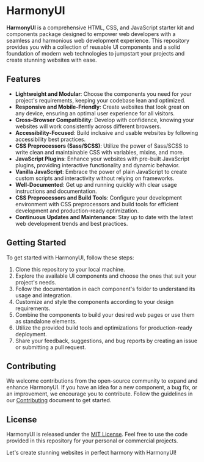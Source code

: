 # HarmonyUI

**HarmonyUI** is a comprehensive HTML, CSS, and JavaScript starter kit and components package designed to empower web developers with a seamless and harmonious web development experience. This repository provides you with a collection of reusable UI components and a solid foundation of modern web technologies to jumpstart your projects and create stunning websites with ease.

## Features

- **Lightweight and Modular**: Choose the components you need for your project's requirements, keeping your codebase lean and optimized.
- **Responsive and Mobile-Friendly**: Create websites that look great on any device, ensuring an optimal user experience for all visitors.
- **Cross-Browser Compatibility**: Develop with confidence, knowing your websites will work consistently across different browsers.
- **Accessibility-Focused**: Build inclusive and usable websites by following accessibility best practices.
- **CSS Preprocessors (Sass/SCSS)**: Utilize the power of Sass/SCSS to write clean and maintainable CSS with variables, mixins, and more.
- **JavaScript Plugins**: Enhance your websites with pre-built JavaScript plugins, providing interactive functionality and dynamic behavior.
- **Vanilla JavaScript**: Embrace the power of plain JavaScript to create custom scripts and interactivity without relying on frameworks.
- **Well-Documented**: Get up and running quickly with clear usage instructions and documentation.
- **CSS Preprocessors and Build Tools**: Configure your development environment with CSS preprocessors and build tools for efficient development and production-ready optimization.
- **Continuous Updates and Maintenance**: Stay up to date with the latest web development trends and best practices.

## Getting Started

To get started with HarmonyUI, follow these steps:

1. Clone this repository to your local machine.
2. Explore the available UI components and choose the ones that suit your project's needs.
3. Follow the documentation in each component's folder to understand its usage and integration.
4. Customize and style the components according to your design requirements.
5. Combine the components to build your desired web pages or use them as standalone elements.
6. Utilize the provided build tools and optimizations for production-ready deployment.
7. Share your feedback, suggestions, and bug reports by creating an issue or submitting a pull request.

## Contributing

We welcome contributions from the open-source community to expand and enhance HarmonyUI. If you have an idea for a new component, a bug fix, or an improvement, we encourage you to contribute. Follow the guidelines in our [Contributing](CONTRIBUTING.md) document to get started.

## License

HarmonyUI is released under the [MIT License](LICENSE). Feel free to use the code provided in this repository for your personal or commercial projects.

Let's create stunning websites in perfect harmony with HarmonyUI!
